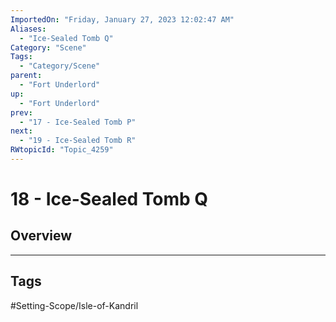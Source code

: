 ```yaml
---
ImportedOn: "Friday, January 27, 2023 12:02:47 AM"
Aliases:
  - "Ice-Sealed Tomb Q"
Category: "Scene"
Tags:
  - "Category/Scene"
parent:
  - "Fort Underlord"
up:
  - "Fort Underlord"
prev:
  - "17 - Ice-Sealed Tomb P"
next:
  - "19 - Ice-Sealed Tomb R"
RWtopicId: "Topic_4259"
---
```

# 18 - Ice-Sealed Tomb Q
## Overview

---
## Tags
#Setting-Scope/Isle-of-Kandril

